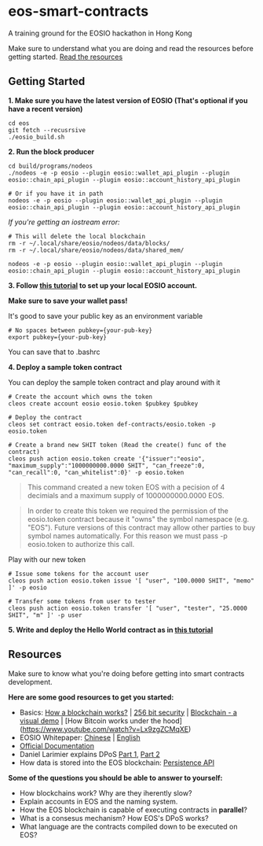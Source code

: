 # eos-smart-contracts

A training ground for the EOSIO hackathon in Hong Kong

Make sure to understand what you are doing and read the resources before getting started. [Read the resources](https://github.com/dannybabbev/eos-smart-contracts#resources)

## Getting Started

**1. Make sure you have the latest version of EOSIO (That's optional if you have a recent version)** 

```
cd eos
git fetch --recusrsive
./eosio_build.sh
```

**2. Run the block producer**

```
cd build/programs/nodeos
./nodeos -e -p eosio --plugin eosio::wallet_api_plugin --plugin eosio::chain_api_plugin --plugin eosio::account_history_api_plugin 

# Or if you have it in path
nodeos -e -p eosio --plugin eosio::wallet_api_plugin --plugin eosio::chain_api_plugin --plugin eosio::account_history_api_plugin
```

*If you're getting an iostream error:*
```
# This will delete the local blockchain
rm -r ~/.local/share/eosio/nodeos/data/blocks/
rm -r ~/.local/share/eosio/nodeos/data/shared_mem/

nodeos -e -p eosio --plugin eosio::wallet_api_plugin --plugin eosio::chain_api_plugin --plugin eosio::account_history_api_plugin 
``` 

**3. Follow [this tutorial](https://github.com/EOSIO/eos/wiki/Tutorial-Getting-Started-With-Contracts) to set up your local EOSIO account.**

**Make sure to save your wallet pass!**

It's good to save your public key as an environment variable
```
# No spaces between pubkey={your-pub-key}
export pubkey={your-pub-key}
``` 

You can save that to .bashrc

**4. Deploy a sample token contract**

You can deploy the sample token contract and play around with it 

```
# Create the account which owns the token
cleos create account eosio eosio.token $pubkey $pubkey

# Deploy the contract
cleos set contract eosio.token def-contracts/eosio.token -p eosio.token

# Create a brand new SHIT token (Read the create() func of the contract)
cleos push action eosio.token create '{"issuer":"eosio", "maximum_supply":"1000000000.0000 SHIT", "can_freeze":0, "can_recall":0, "can_whitelist":0}' -p eosio.token
```

> This command created a new token EOS with a pecision of 4 decimials and a maximum supply of 1000000000.0000 EOS.

> In order to create this token we required the permission of the eosio.token contract because it "owns" the symbol namespace (e.g. "EOS"). Future versions of this contract may allow other parties to buy symbol names automatically. For this reason we must pass -p eosio.token to authorize this call.

Play with our new token

```
# Issue some tokens for the account user
cleos push action eosio.token issue '[ "user", "100.0000 SHIT", "memo" ]' -p eosio

# Transfer some tokens from user to tester
cleos push action eosio.token transfer '[ "user", "tester", "25.0000 SHIT", "m" ]' -p user

```

**5. Write and deploy the Hello World contract as in [this tutorial](https://github.com/EOSIO/eos/wiki/Tutorial-Hello-World-Contract)**

## Resources

Make sure to know what you're doing before getting into smart contracts development.

**Here are some good resources to get you started:**
* Basics: [How a blockchain works?](https://www.youtube.com/watch?v=bBC-nXj3Ng4) | [256 bit security](https://www.youtube.com/watch?v=S9JGmA5_unY) | [Blockchain - a visual demo](https://www.youtube.com/watch?v=_160oMzblY8) | [How Bitcoin works under the hood] (https://www.youtube.com/watch?v=Lx9zgZCMqXE)
* EOSIO Whitepaper: [Chinese](https://github.com/EOSIO/Documentation/blob/master/zh-CN/TechnicalWhitePaper.md) | [English](https://github.com/EOSIO/Documentation/blob/master/TechnicalWhitePaper.md)
* [Official Documentation](https://github.com/EOSIO/eos/wiki)
* Daniel Larimier explains DPoS [Part 1](https://www.youtube.com/watch?v=Xs1dyZFhIr4), [Part 2](https://www.youtube.com/watch?v=57hfF4o4-2A)
* How data is stored into the EOS blockchain: [Persistence API](https://github.com/EOSIO/eos/wiki/Persistence-API)

**Some of the questions you should be able to answer to yourself:**
* How blockchains work? Why are they iherently slow?
* Explain accounts in EOS and the naming system.
* How the EOS blockchain is capable of executing contracts in **parallel**?
* What is a consesus mechanism? How EOS's DPoS works?
* What language are the contracts compiled down to be executed on EOS?
